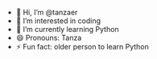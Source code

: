 - 👋 Hi, I’m @tanzaer
- 👀 I’m interested in coding
- 🌱 I’m currently learning Python
- 😄 Pronouns: Tanza
- ⚡ Fun fact: older person to learn Python
